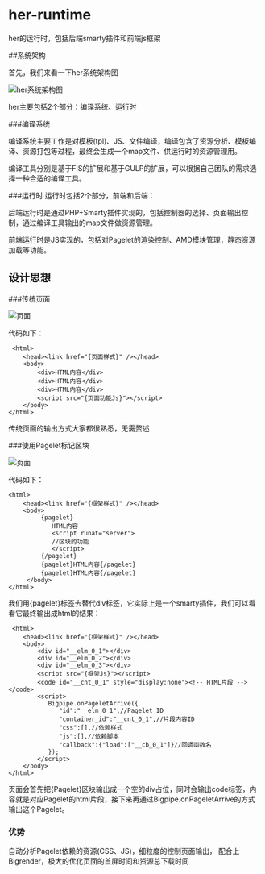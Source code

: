 # her-runtime
her的运行时，包括后端smarty插件和前端js框架

##系统架构

首先，我们来看一下her系统架构图

![her系统架构图](http://s0.hao123img.com/res/her/iframework.png)


her主要包括2个部分：编译系统、运行时

###编译系统

编译系统主要工作是对模板(tpl)、JS、文件编译，编译包含了资源分析、模板编译、资源打包等过程，最终会生成一个map文件、供运行时的资源管理用。

编译工具分别是基于FIS的扩展和基于GULP的扩展，可以根据自己团队的需求选择一种合适的编译工具。

###运行时
运行时包括2个部分，前端和后端：

后端运行时是通过PHP+Smarty插件实现的，包括控制器的选择、页面输出控制，通过编译工具输出的map文件做资源管理。

前端运行时是JS实现的，包括对Pagelet的渲染控制、AMD模块管理，静态资源加载等功能。

## 设计思想

###传统页面	

![页面](http://s0.hao123img.com/res/her/htmlsmall.png)	

代码如下：

```
 <html>
    <head><link href="{页面样式}" /></head>
    <body>
        <div>HTML内容</div>
        <div>HTML内容</div>
        <div>HTML内容</div>
        <script src="{页面功能Js}"></script>
    </body>
</html>
```
传统页面的输出方式大家都很熟悉，无需赘述

###使用Pagelet标记区块

![页面](http://s0.hao123img.com/res/her/htmlsmall.png)	

代码如下：

```
<html>
    <head><link href="{框架样式}" /></head>
    <body>
         {pagelet}
			HTML内容
			<script runat="server">
			//区块的功能
			</script>
	     {/pagelet}
         {pagelet}HTML内容{/pagelet}
         {pagelet}HTML内容{/pagelet}
     </body>
</html>
```
我们用{pagelet}标签去替代div标签，它实际上是一个smarty插件，我们可以看看它最终输出成html的结果：

```
 <html>
    <head><link href="{框架样式}" /></head>
    <body>
        <div id="__elm_0_1"></div>
        <div id="__elm_0_2"></div>
        <div id="__elm_0_3"></div>
        <script src="{框架Js}"></script>
        <code id="__cnt_0_1" style="display:none"><!-- HTML片段 --></code>
        <script>
           Bigpipe.onPageletArrive({
              "id":"__elm_0_1",//Pagelet ID
              "container_id":"__cnt_0_1",//片段内容ID
              "css":[],//依赖样式
              "js":[],//依赖脚本
              "callback":{"load":["__cb_0_1"]}//回调函数名
           });
        </script>
    </body>
</html>
```
页面会首先把{Pagelet}区块输出成一个空的div占位，同时会输出code标签，内容就是对应Pagelet的html片段，接下来再通过Bigpipe.onPageletArrive的方式输出这个Pagelet。

### 优势

自动分析Pagelet依赖的资源(CSS、JS)，细粒度的控制页面输出， 配合上Bigrender，极大的优化页面的首屏时间和资源总下载时间

